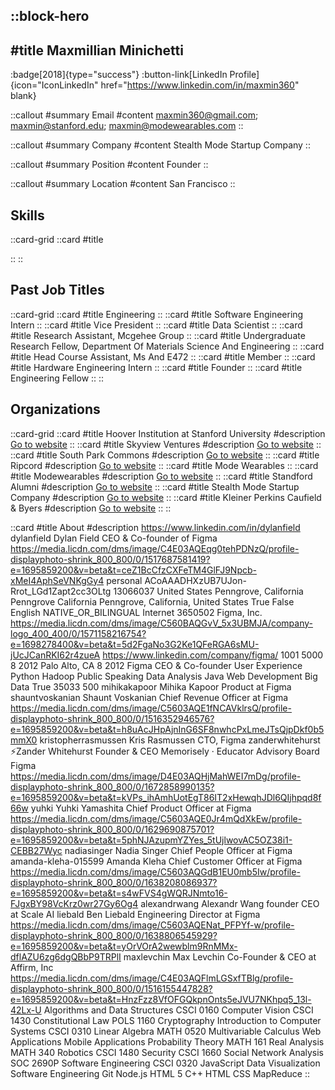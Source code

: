 ::block-hero
---
#title
Maxmillian Minichetti
---

:badge[2018]{type="success"}
:button-link[LinkedIn Profile]{icon="IconLinkedIn" href="https://www.linkedin.com/in/maxmin360" blank}

::callout
#summary
Email
#content
maxmin360@gmail.com; maxmin@stanford.edu; maxmin@modewearables.com
::

::callout
#summary
Company
#content
Stealth Mode Startup Company
::

::callout
#summary
Position
#content
Founder
::

::callout
#summary
Location
#content
San Francisco
::

## Skills
::card-grid
::card
#title

::
::

## Past Job Titles
::card-grid
::card
#title
Engineering
::
::card
#title
Software Engineering Intern
::
::card
#title
Vice President
::
::card
#title
Data Scientist
::
::card
#title
Research Assistant, Mcgehee Group
::
::card
#title
Undergraduate Research Fellow, Department Of Materials Science And Engineering
::
::card
#title
Head Course Assistant, Ms And E472
::
::card
#title
Member
::
::card
#title
Hardware Engineering Intern
::
::card
#title
Founder
::
::card
#title
Engineering Fellow
::
::

## Organizations
::card-grid
::card
#title
Hoover Institution at Stanford University
#description
[Go to website](hoover.org)
::
::card
#title
Skyview Ventures
#description
[Go to website](skyviewventures.com)
::
::card
#title
South Park Commons
#description
[Go to website](southparkcommons.com)
::
::card
#title
Ripcord
#description
[Go to website](ripcord.com)
::
::card
#title
Mode Wearables
::
::card
#title
Modewearables
#description
[Go to website](modewearables.com)
::
::card
#title
Standford Alumni
#description
[Go to website](stanfordalumni.org)
::
::card
#title
Stealth Mode Startup Company
#description
[Go to website](appcito.net)
::
::card
#title
Kleiner Perkins Caufield & Byers
#description
[Go to website](kpcb.com)
::
::

::card
#title
About
#description
https://www.linkedin.com/in/dylanfield dylanfield Dylan Field CEO & Co-founder of Figma https://media.licdn.com/dms/image/C4E03AQEqg0tehPDNzQ/profile-displayphoto-shrink_800_800/0/1517687581419?e=1695859200&v=beta&t=ceZ1BcCfzCXFeTM4GlFJ9Npcb-xMeI4AphSeVNKgGy4 personal ACoAAADHXzUB7UJon-Rrot_LGd1Zapt2cc3OLtg 13066037 United States Penngrove, California Penngrove California Penngrove, California, United States True False English NATIVE_OR_BILINGUAL Internet 3650502 Figma, Inc. https://media.licdn.com/dms/image/C560BAQGvV_5x3UBMJA/company-logo_400_400/0/1571158216754?e=1698278400&v=beta&t=5d2FgaNo3G2Ke1QFeRGA6sMU-jUcJCanRKI62r4zueA https://www.linkedin.com/company/figma/ 1001 5000 8 2012 Palo Alto, CA 8 2012 Figma CEO & Co-founder User Experience Python Hadoop Public Speaking Data Analysis Java Web Development Big Data True 35033 500 mihikakapoor Mihika Kapoor Product at Figma shauntvoskanian Shaunt Voskanian Chief Revenue Officer at Figma https://media.licdn.com/dms/image/C5603AQE1fNCAVklrsQ/profile-displayphoto-shrink_800_800/0/1516352946576?e=1695859200&v=beta&t=h8uAcJHpAjnInG6SF8nwhcPxLmeJTsQjpDkf0b5mmX0 kristopherrasmussen Kris Rasmussen CTO, Figma zanderwhitehurst ⚡️Zander Whitehurst Founder & CEO Memorisely · Educator Advisory Board Figma https://media.licdn.com/dms/image/D4E03AQHjMahWEI7mDg/profile-displayphoto-shrink_800_800/0/1672858990135?e=1695859200&v=beta&t=kVPs_ihAmhUotEgT86IT2xHewqhJDl6QIjhpqd8f66w yuhki Yuhki Yamashita Chief Product Officer at Figma https://media.licdn.com/dms/image/C5603AQE0Jr4mQdXkEw/profile-displayphoto-shrink_800_800/0/1629690875701?e=1695859200&v=beta&t=5phNJAzupmYZYes_5tUjlwovAC5OZ38i1-CEBB27Wyc nadiasinger Nadia Singer Chief People Officer at Figma amanda-kleha-015599 Amanda Kleha Chief Customer Officer at Figma https://media.licdn.com/dms/image/C5603AQGdB1EU0mb5Iw/profile-displayphoto-shrink_800_800/0/1638208086937?e=1695859200&v=beta&t=s4wFVS4gWQRJNmto16-FJgxBY98VcKrz0wr27Gy6Og4 alexandrwang Alexandr Wang founder CEO at Scale AI liebald Ben Liebald Engineering Director at Figma https://media.licdn.com/dms/image/C5603AQENat_PFPYf-w/profile-displayphoto-shrink_800_800/0/1638806545929?e=1695859200&v=beta&t=yOrVOrA2wewblm9RnMMx-dflAZU6zg6dgQBbP9TRPlI maxlevchin Max Levchin Co-Founder & CEO at Affirm, Inc https://media.licdn.com/dms/image/C4E03AQFlmLGSxfTBlg/profile-displayphoto-shrink_800_800/0/1516155447828?e=1695859200&v=beta&t=HnzFzz8VfOFGQkpnOnts5eJVU7NKhpq5_13l-42Lx-U Algorithms and Data Structures CSCI 0160 Computer Vision CSCI 1430 Constitutional Law POLS 1160 Cryptography Introduction to Computer Systems CSCI 0310 Linear Algebra MATH 0520 Multivariable Calculus Web Applications Mobile Applications Probability Theory MATH 161 Real Analysis MATH 340 Robotics CSCI 1480 Security CSCI 1660 Social Network Analysis SOC 2690P Software Engineering CSCI 0320 JavaScript Data Visualization Software Engineering Git Node.js HTML 5 C++ HTML CSS MapReduce
::
